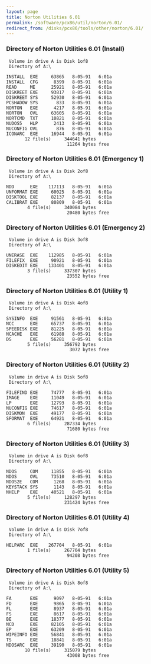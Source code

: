 ```yaml
---
layout: page
title: Norton Utilities 6.01
permalink: /software/pcx86/util/norton/6.01/
redirect_from: /disks/pcx86/tools/other/norton/6.01/
---
```


### Directory of Norton Utilities 6.01 (Install)

     Volume in drive A is Disk 1of8
     Directory of A:\

    INSTALL  EXE     63865   8-05-91   6:01a
    INSTALL  CFG      8399   8-05-91   6:01a
    READ     ME      25921   8-05-91   6:01a
    DISKREET EXE     93817   8-05-91   6:01a
    DISKREET SYS     52930   8-05-91   6:01a
    PCSHADOW SYS       833   8-05-91   6:01a
    NORTON   EXE      4217   8-05-91   6:01a
    NORTON   OVL     63605   8-05-91   6:01a
    NORTCMD  TXT     10821   8-05-91   6:01a
    NUDOS5   HLP      2413   8-05-91   6:01a
    NUCONFIG OVL       876   8-05-91   6:01a
    ICONARC  EXE     16944   8-05-91   6:01a
           12 file(s)     344641 bytes
                           11264 bytes free

### Directory of Norton Utilities 6.01 (Emergency 1)

     Volume in drive A is Disk 2of8
     Directory of A:\

    NDD      EXE    117113   8-05-91   6:01a
    UNFORMAT EXE     60025   8-05-91   6:01a
    DISKTOOL EXE     82137   8-05-91   6:01a
    CALIBRAT EXE     80809   8-05-91   6:01a
            4 file(s)     340084 bytes
                           20480 bytes free

### Directory of Norton Utilities 6.01 (Emergency 2)

     Volume in drive A is Disk 3of8
     Directory of A:\

    UNERASE  EXE    112985   8-05-91   6:01a
    FILEFIX  EXE     90921   8-05-91   6:01a
    DISKEDIT EXE    133401   8-05-91   6:01a
            3 file(s)     337307 bytes
                           23552 bytes free

### Directory of Norton Utilities 6.01 (Utility 1)

     Volume in drive A is Disk 4of8
     Directory of A:\

    SYSINFO  EXE     91561   8-05-91   6:01a
    NCC      EXE     65737   8-05-91   6:01a
    SPEEDISK EXE     81225   8-05-91   6:01a
    NCACHE   EXE     61988   8-05-91   6:01a
    DS       EXE     56281   8-05-91   6:01a
            5 file(s)     356792 bytes
                            3072 bytes free

### Directory of Norton Utilities 6.01 (Utility 2)

     Volume in drive A is Disk 5of8
     Directory of A:\

    FILEFIND EXE     74777   8-05-91   6:01a
    IMAGE    EXE     11049   8-05-91   6:01a
    LP       EXE     12793   8-05-91   6:01a
    NUCONFIG EXE     74617   8-05-91   6:01a
    DISKMON  EXE     49177   8-05-91   6:01a
    SFORMAT  EXE     64921   8-05-91   6:01a
            6 file(s)     287334 bytes
                           71680 bytes free

### Directory of Norton Utilities 6.01 (Utility 3)

     Volume in drive A is Disk 6of8
     Directory of A:\

    NDOS     COM     11855   8-05-91   6:01a
    NDOS     OVL     73510   8-05-91   6:01a
    NDOS2E   COM      1268   8-05-91   6:01a
    KEYSTACK SYS      1143   8-05-91   6:01a
    NHELP    EXE     40521   8-05-91   6:01a
            5 file(s)     128297 bytes
                          231424 bytes free

### Directory of Norton Utilities 6.01 (Utility 4)

     Volume in drive A is Disk 7of8
     Directory of A:\

    HELPARC  EXE    267704   8-05-91   6:01a
            1 file(s)     267704 bytes
                           94208 bytes free

### Directory of Norton Utilities 6.01 (Utility 5)

     Volume in drive A is Disk 8of8
     Directory of A:\

    FA       EXE      9097   8-05-91   6:01a
    FD       EXE      9865   8-05-91   6:01a
    FL       EXE      8937   8-05-91   6:01a
    FS       EXE      8617   8-05-91   6:01a
    BE       EXE     18377   8-05-91   6:01a
    NCD      EXE     82105   8-05-91   6:01a
    EP       EXE     63209   8-05-91   6:01a
    WIPEINFO EXE     56841   8-05-91   6:01a
    TS       EXE     18841   8-05-91   6:01a
    NDOSARC  EXE     39190   8-05-91   6:01a
           10 file(s)     315079 bytes
                           43008 bytes free

